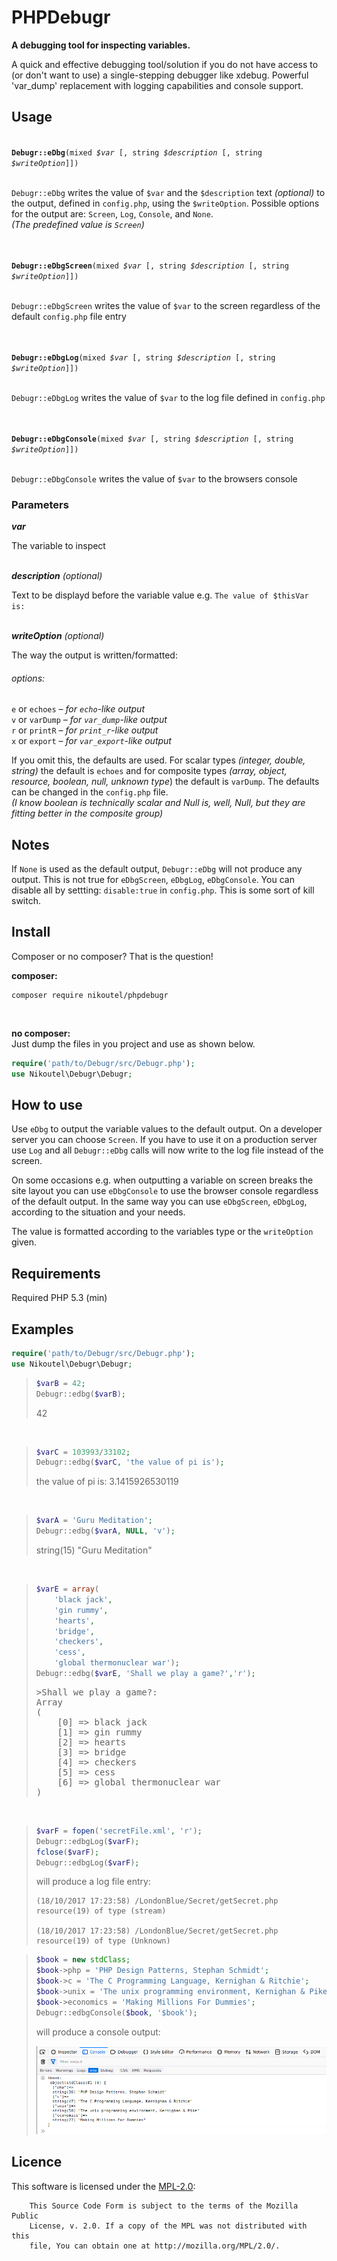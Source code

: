 PHPDebugr
=========



**A debugging tool for inspecting variables.**

A quick and effective debugging tool/solution if you do not have access to (or don't want to use) a single-stepping  debugger like xdebug. 
Powerful 'var_dump' replacement with logging capabilities and console support.

## Usage ##

<code>
<b>Debugr::eDbg</b>(mixed <i>$var</i> [, string <i>$description</i> [, string <i>$writeOption</i>]])
</code>&nbsp;

`Debugr::eDbg` writes the value of `$var` and the `$description` text *(optional)* to the output, defined in `config.php`, using the `$writeOption`.
Possible options for the output are:  `Screen`, `Log`, `Console`, and `None`.  
*(The predefined value is `Screen`)*\
&nbsp;

<code>
<b>Debugr::eDbgScreen</b>(mixed <i>$var</i> [, string <i>$description</i> [, string <i>$writeOption</i>]])
</code>&nbsp;

`Debugr::eDbgScreen`  writes the value of `$var` to the screen regardless of the default `config.php` file entry\
&nbsp;

<code>
<b>Debugr::eDbgLog</b>(mixed <i>$var</i> [, string <i>$description</i> [, string <i>$writeOption</i>]])
</code>&nbsp;

`Debugr::eDbgLog`  writes the value of `$var` to the log file defined in `config.php`\
&nbsp;

<code>
<b>Debugr::eDbgConsole</b>(mixed <i>$var</i> [, string <i>$description</i> [, string <i>$writeOption</i>]])
</code>&nbsp;

`Debugr::eDbgConsole` writes the value of `$var` to the browsers console


### Parameters ###

***var***

The variable to inspect\
&nbsp;

***description***
*(optional)*

Text to be displayd before the variable value e.g.   `The value of $thisVar is:`\
&nbsp;

***writeOption***
*(optional)*

The way the output is written/formatted:


###### options: ######

>
`e` or `echoes` &ndash; *for `echo`-like output*  
`v` or `varDump`  &ndash; *for `var_dump`-like output*  
`r` or `printR` &ndash;  *for `print_r`-like output*  
`x` or `export` &ndash;  *for `var_export`-like output*  


If you omit this, the defaults are used. For scalar types *(integer, double, string)* the default is `echoes` and for composite types *(array, object, resource, boolean, null, unknown type*) the default is `varDump`. The defaults can be changed in the `config.php` file.  
*(I know boolean is technically scalar and Null is, well, Null, but they are fitting better in the composite group)*

## Notes ##
If `None` is used as the default output, `Debugr::eDbg` will not produce any output. This is not true for `eDbgScreen`, `eDbgLog`, `eDbgConsole`.
You can disable all by settting: `disable:true` in `config.php`.  This is some sort of kill switch.

## Install ##

Composer or no composer? That is the question!

**composer:**  
```
composer require nikoutel/phpdebugr
```

<br />

**no composer:**  
Just dump the files in you project and use as shown below.
```php
require('path/to/Debugr/src/Debugr.php');
use Nikoutel\Debugr\Debugr;
```

## How to use ##

Use `eDbg` to output the variable values to the default output. On a developer server you can choose `Screen`. If you have to use it on a production server use `Log` and all `Debugr::eDbg` calls will now write to the log file instead of the screen.

On some occasions e.g. when outputting a variable on screen breaks the site layout you can use `eDbgConsole` to use the browser console regardless of the default output. In the same way you can use `eDbgScreen`, `eDbgLog`, according to the situation and your needs.

The value is formatted according to the variables type or the `writeOption` given.

## Requirements ##

Required PHP 5.3 (min)

## Examples ##


```php
require('path/to/Debugr/src/Debugr.php');
use Nikoutel\Debugr\Debugr;
```

>
> ```php
> $varB = 42;
> Debugr::edbg($varB);
> ```
> 42

<br />

> ```php
> $varC = 103993/33102;
> Debugr::edbg($varC, 'the value of pi is');
> ```
> the value of pi is: 3.1415926530119

<br />

> ```php
> $varA = 'Guru Meditation';
> Debugr::edbg($varA, NULL, 'v');
> ```
> string(15) "Guru Meditation"

<br /> 

> ```php
> $varE = array(
>     'black jack',
>     'gin rummy',
>     'hearts',
>     'bridge',
>     'checkers',
>     'cess',
>     'global thermonuclear war');
> Debugr::edbg($varE, 'Shall we play a game?','r');
> ```
> <pre>
> >Shall we play a game?:
> Array
> (
>     [0] => black jack
>     [1] => gin rummy
>     [2] => hearts
>     [3] => bridge
>     [4] => checkers
>     [5] => cess
>     [6] => global thermonuclear war
> )
> </pre>

<br />

> ```php
> $varF = fopen('secretFile.xml', 'r');
> Debugr::edbgLog($varF);
> fclose($varF);
> Debugr::edbgLog($varF);
> ```
> will produce a log file entry:
> 
> ```
> (18/10/2017 17:23:58) /LondonBlue/Secret/getSecret.php
> resource(19) of type (stream)
> 
> (18/10/2017 17:23:58) /LondonBlue/Secret/getSecret.php
> resource(19) of type (Unknown)
> ```



> ```php
> $book = new stdClass;
> $book->php = 'PHP Design Patterns, Stephan Schmidt';
> $book->c = 'The C Programming Language, Kernighan & Ritchie';
> $book->unix = 'The unix programming environment, Kernighan & Pike';
> $book->economics = 'Making Millions For Dummies';
> Debugr::edbgConsole($book, '$book');
> ```
> will produce a console output:
> 
> ![Screenshot Console](Screenshots/ScreenshotConsole.png)

## Licence ##
This software is licensed under the [MPL-2.0](http://www.mozilla.org/MPL/2.0/):
```
    This Source Code Form is subject to the terms of the Mozilla Public
    License, v. 2.0. If a copy of the MPL was not distributed with this
    file, You can obtain one at http://mozilla.org/MPL/2.0/.
```


